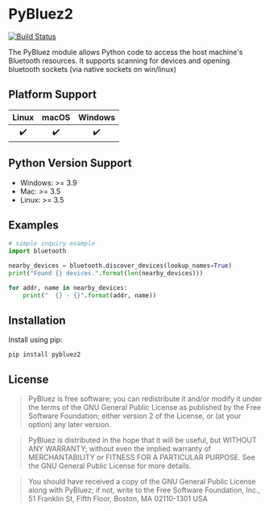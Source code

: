 PyBluez2
=======

[![Build Status](https://github.com/hiaselhans/pybluez2/workflows/Build/badge.svg)](https://github.com/pybluez/pybluez/actions?query=workflow%3ABuild)

The PyBluez module allows Python code to access the host machine's Bluetooth
resources.
It supports scanning for devices and opening bluetooth sockets (via native sockets on win/linux)


Platform Support
----------------

| Linux  | macOS | Windows |
|:------:|:-----:|:-------:|
| :heavy_check_mark: | :heavy_check_mark: | :heavy_check_mark: |


Python Version Support
----------------------

- Windows: >= 3.9
- Mac: >= 3.5
- Linux: >= 3.5


Examples
--------

```python
# simple inquiry example
import bluetooth

nearby_devices = bluetooth.discover_devices(lookup_names=True)
print("Found {} devices.".format(len(nearby_devices)))

for addr, name in nearby_devices:
    print("  {} - {}".format(addr, name))
```

Installation
------------

Install using pip:

```
pip install pybluez2
```

License
-------

> PyBluez is free software; you can redistribute it and/or modify it under the
terms of the GNU General Public License as published by the Free Software
Foundation; either version 2 of the License, or (at your option) any later
version.

> PyBluez is distributed in the hope that it will be useful, but WITHOUT ANY
WARRANTY; without even the implied warranty of MERCHANTABILITY or FITNESS FOR A
PARTICULAR PURPOSE. See the GNU General Public License for more details.

> You should have received a copy of the GNU General Public License along with
PyBluez; if not, write to the Free Software Foundation, Inc., 51 Franklin St,
Fifth Floor, Boston, MA 02110-1301 USA
